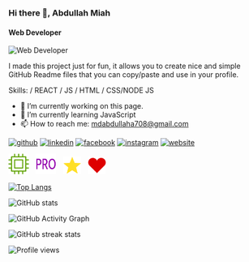 
### Hi there 👋, Abdullah Miah
#### Web Developer
![Web Developer](https://media-exp1.licdn.com/dms/image/C5616AQHtm5e4dKm_Gg/profile-displaybackgroundimage-shrink_350_1400/0/1654628992011?e=1663804800&v=beta&t=kqelUXyGnejNpr4Or94oFzOMcUKkpfjpEJvDrOkDgoY)

I made this project just for fun, it allows you to create nice and simple GitHub Readme files that you can copy/paste and use in your profile.

Skills: / REACT / JS / HTML / CSS/NODE JS

- 🔭 I’m currently working on this page. 
- 🌱 I’m currently learning JavaScript 
- 📫 How to reach me: mdabdullaha708@gmail.com 


[<img src='https://cdn.jsdelivr.net/npm/simple-icons@3.0.1/icons/github.svg' alt='github' height='40'>](https://github.com/abdullah-miah)  [<img src='https://cdn.jsdelivr.net/npm/simple-icons@3.0.1/icons/linkedin.svg' alt='linkedin' height='40'>](https://www.linkedin.com/in/https://www.linkedin.com/in/abdullah-miah-06137b240//)  [<img src='https://cdn.jsdelivr.net/npm/simple-icons@3.0.1/icons/facebook.svg' alt='facebook' height='40'>](https://www.facebook.com/https://www.facebook.com/profile.php?id=100007757865241)  [<img src='https://cdn.jsdelivr.net/npm/simple-icons@3.0.1/icons/instagram.svg' alt='instagram' height='40'>](https://www.instagram.com/mdabdullaha708/)  [<img src='https://cdn.jsdelivr.net/npm/simple-icons@3.0.1/icons/icloud.svg' alt='website' height='40'>](https://admirable-crumble-901233.netlify.app/)  

<a href='https://docs.github.com/en/developers'><img src='https://raw.githubusercontent.com/acervenky/animated-github-badges/master/assets/devbadge.gif' width='40' height='40'></a> <a href='https://github.com/pricing'><img src='https://raw.githubusercontent.com/acervenky/animated-github-badges/master/assets/pro.gif' width='40' height='40'></a> <a href='https://stars.github.com/'><img src='https://raw.githubusercontent.com/acervenky/animated-github-badges/master/assets/starbadge.gif' width='35' height='35'></a> <a href='https://docs.github.com/en/github/supporting-the-open-source-community-with-github-sponsors'><img src='https://raw.githubusercontent.com/acervenky/animated-github-badges/master/assets/sponsorbadge.gif' width='35' height='35'></a> 

[![Top Langs](https://github-readme-stats.vercel.app/api/top-langs/?username=abdullah-miah)](https://github.com/anuraghazra/github-readme-stats)

![GitHub stats](https://github-readme-stats.vercel.app/api?username=abdullah-miah&show_icons=true)  

![GitHub Activity Graph](https://activity-graph.herokuapp.com/graph?username=abdullah-miah)  

![GitHub streak stats](https://github-readme-streak-stats.herokuapp.com/?user=abdullah-miah)  

![Profile views](https://gpvc.arturio.dev/abdullah-miah)  
